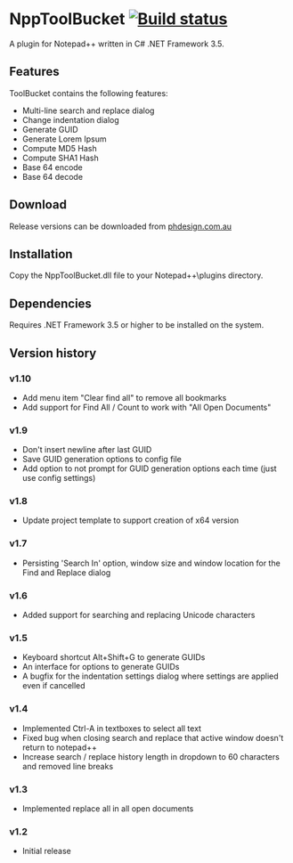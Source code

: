 
NppToolBucket [![Build status](https://ci.appveyor.com/api/projects/status/bamdrbfcssox353p?svg=true)](https://ci.appveyor.com/project/phdesign/npptoolbucket)
=============

A plugin for Notepad++ written in C# .NET Framework 3.5.


Features
--------

ToolBucket contains the following features:

* Multi-line search and replace dialog
* Change indentation dialog
* Generate GUID
* Generate Lorem Ipsum
* Compute MD5 Hash
* Compute SHA1 Hash
* Base 64 encode
* Base 64 decode


Download
--------

Release versions can be downloaded from [phdesign.com.au](http://www.phdesign.com.au/npptoolbucket)


Installation
------------

Copy the NppToolBucket.dll file to your Notepad++\plugins directory.


Dependencies
------------

Requires .NET Framework 3.5 or higher to be installed on the system.


Version history
---------------

### v1.10

* Add menu item "Clear find all" to remove all bookmarks
* Add support for Find All / Count to work with "All Open Documents"

### v1.9

* Don't insert newline after last GUID
* Save GUID generation options to config file
* Add option to not prompt for GUID generation options each time (just use config settings)

### v1.8

* Update project template to support creation of x64 version

### v1.7
* Persisting 'Search In' option, window size and window location for the Find and Replace dialog

### v1.6
* Added support for searching and replacing Unicode characters

### v1.5
* Keyboard shortcut Alt+Shift+G to generate GUIDs
* An interface for options to generate GUIDs
* A bugfix for the indentation settings dialog where settings are applied even if cancelled

### v1.4
* Implemented Ctrl-A in textboxes to select all text
* Fixed bug when closing search and replace that active window doesn't return to notepad++
* Increase search / replace history length in dropdown to 60 characters and removed line breaks

### v1.3
* Implemented replace all in all open documents

### v1.2
* Initial release

